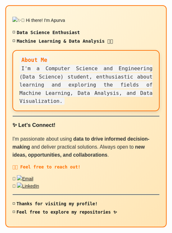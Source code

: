 <div style="border: 2px solid #FF6F00; border-radius: 12px; padding: 20px; background: linear-gradient(135deg, #FFF8E1, #FFE5B4); font-family: 'Poppins', sans-serif; line-height: 1.6;">

<!-- Google Font -->
<link href="https://fonts.googleapis.com/css2?family=Poppins:wght@400;600&display=swap" rel="stylesheet">

![✨👋 Hi there! I'm Apurva](https://img.shields.io/badge/✨👋%20Hi%20there!%20I'm%20Apurva-ffffff?style=for-the-badge&labelColor=000000)

<span style="font-size: 1.05rem; font-weight: 500;">◽️ <b>`Data Science Enthusiast`</b></span>  
<span style="font-size: 1.05rem; font-weight: 500;">◽️ <b>`Machine Learning & Data Analysis 🤖📶`</b></span>  

<div style="border: 2px solid #FF6F00; border-radius: 14px; padding: 16px 20px; background: linear-gradient(135deg, #FFF8E1, #FFE5B4); box-shadow: 0px 4px 12px rgba(0,0,0,0.12); font-size: 1rem; color: #333; line-height: 1.6; font-family: 'Segoe UI', Tahoma, Geneva, Verdana, sans-serif; text-align: justify;">
  <span style="font-size: 1.05rem; font-weight: bold; color: #FF6F00; background-color: #f4f4f4; padding: 2px 6px; border-radius: 4px; font-family: monospace;">About Me</span><br>
  <span style="background-color: #f4f4f4; padding: 2px 6px; border-radius: 4px; font-family: monospace;">
    I'm a Computer Science and Engineering (Data Science) student, enthusiastic about learning and exploring the fields of Machine Learning, Data Analysis, and Data Visualization.
  </span>
</div>


<hr style="border: 0.5px solid #ccc;">

<span style="font-size: 1.05rem; font-weight: 600;">✨ Let's Connect!</span>  

<p style="font-size: 0.98rem; color: #333;">
I'm passionate about using <b>data to drive informed decision-making</b> and deliver practical solutions.
Always open to <b>new ideas, opportunities, and collaborations</b>.  
</p>

<span style="font-size: 1rem; font-weight: 600; color: #FF6F00;">`🚀💌 Feel free to reach out!`</span>  

🔸 [![Email](https://img.shields.io/badge/Email-FF6F00?logo=gmail&style=flat-square&logoColor=white)](mailto:your.bireapurva@gmail.com)  
🔹 [![LinkedIn](https://img.shields.io/badge/LinkedIn-blue?logo=linkedin&style=flat-square)](https://www.linkedin.com/in/apurvabire19)

<hr style="border: 0.5px solid #ccc;">

<span style="font-size: 1rem;">◽️ <b>`Thanks for visiting my profile!`</b></span>  
<span style="font-size: 1rem;">◽️ <b>`Feel free to explore my repositories ✨`</b></span>  

</div>